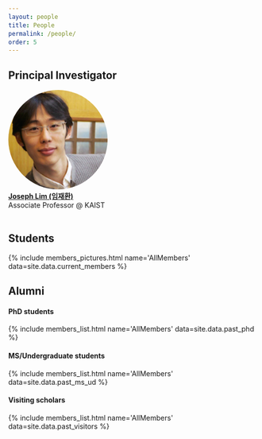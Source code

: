 ```yaml
---
layout: people
title: People
permalink: /people/
order: 5
---
```


<h2>Principal Investigator</h2>
<div class='big-member'>
  <a target="_blank" href='https://clvrai.com/web_lim/'>
    <img src="/assets/people/joseph2_cropped.png" class='member-img' style='height: 200px;border-radius: 100px;'/>
    <div>
      <b>Joseph Lim (임재환)</b>
    </div>
  </a>
  <div>
Associate Professor @ KAIST
  </div>
</div>

<br />

<h2>Students</h2>

{% include members_pictures.html name='AllMembers' data=site.data.current_members %}

<h2>Alumni</h2>
<h4 style='text-align:left;'> PhD students </h4>
{% include members_list.html name='AllMembers' data=site.data.past_phd %}
<br>

<h4 style='text-align:left;'> MS/Undergraduate students </h4>
{% include members_list.html name='AllMembers' data=site.data.past_ms_ud %}
<br>

<h4 style='text-align:left;'> Visiting scholars </h4>
{% include members_list.html name='AllMembers' data=site.data.past_visitors %}
